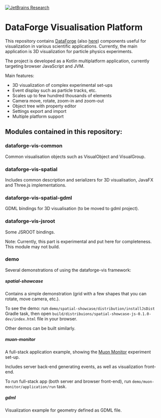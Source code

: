 [![JetBrains Research](https://jb.gg/badges/research.svg)](https://confluence.jetbrains.com/display/ALL/JetBrains+on+GitHub)

# DataForge Visualisation Platform

This repository contains [DataForge](http://npm.mipt.ru/dataforge/) 
(also [here](https://github.com/mipt-npm/dataforge-core)) components useful for visualization in
various scientific applications. Currently, the main application is 3D visualization for particle
physics experiments.

The project is developed as a Kotlin multiplatform application, currently 
targeting browser JavaScript and JVM.

Main features:
- 3D visualization of complex experimental set-ups
- Event display such as particle tracks, etc.
- Scales up to few hundred thousands of elements
- Camera move, rotate, zoom-in and zoom-out
- Object tree with property editor
- Settings export and import
- Multiple platform support
 

## Modules contained in this repository:


### dataforge-vis-common 

Common visualisation objects such as VisualObject and VisualGroup.


### dataforge-vis-spatial

Includes common description and serializers for 3D visualisation, JavaFX and Three.js implementations.


### dataforge-vis-spatial-gdml

GDML bindings for 3D visualisation (to be moved to gdml project).


### dataforge-vis-jsroot

Some JSROOT bindings. 

Note: Currently, this part is experimental and put here for completeness. This module may not build.


### demo

Several demonstrations of using the dataforge-vis framework:

##### spatial-showcase

Contains a simple demonstration (grid with a few shapes that you can rotate, move camera, etc.).
 
To see the demo: run `demo/spatial-showcase/distribution/installJsDist` Gradle task, then open
`build/distribuions/spatial-showcase-js-0.1.0-dev/index.html` file in your browser.

Other demos can be built similarly.  

##### muon-monitor

A full-stack application example, showing the 
[Muon Monitor](http://npm.mipt.ru/projects/physics.html#mounMonitor) experiment set-up.

Includes server back-end generating events, as well as visualization front-end. 

To run full-stack app (both server and browser front-end), run 
`demo/muon-monitor/application/run` task.

##### gdml

Visualization example for geometry defined as GDML file.
